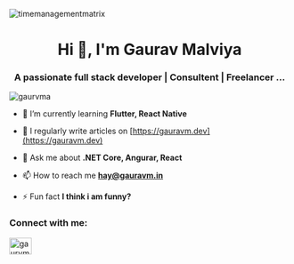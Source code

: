 ![timemanagementmatrix](banner.png)
<h1 align="center">Hi 👋, I'm Gaurav Malviya</h1>
<h3 align="center">A passionate full stack developer | Consultent | Freelancer ...</h3>

<p align="left"> <img src="https://komarev.com/ghpvc/?username=gaurvma&label=Profile%20views&color=0e75b6&style=flat" alt="gaurvma" /> </p>

- 🌱 I’m currently learning **Flutter, React Native**

- 📝 I regularly write articles on [https://gauravm.dev](https://gauravm.dev)

- 💬 Ask me about **.NET Core, Angurar, React**

- 📫 How to reach me **hay@gauravm.in**

- ⚡ Fun fact **I think i am funny?**

<h3 align="left">Connect with me:</h3>
<p align="left">
<a href="https://twitter.com/iam_gauravm" target="blank"><img align="center" src="https://raw.githubusercontent.com/rahuldkjain/github-profile-readme-generator/master/src/images/icons/Social/twitter.svg" alt="gaurvma" height="30" width="40" /></a>
</p>

